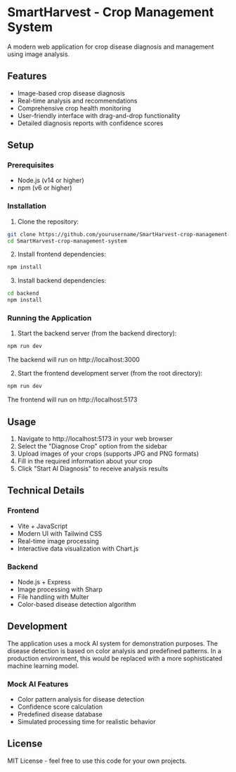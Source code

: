 # SmartHarvest - Crop Management System

A modern web application for crop disease diagnosis and management using image analysis.

## Features

- Image-based crop disease diagnosis
- Real-time analysis and recommendations
- Comprehensive crop health monitoring
- User-friendly interface with drag-and-drop functionality
- Detailed diagnosis reports with confidence scores

## Setup

### Prerequisites

- Node.js (v14 or higher)
- npm (v6 or higher)

### Installation

1. Clone the repository:
```bash
git clone https://github.com/yourusername/SmartHarvest-crop-management-system.git
cd SmartHarvest-crop-management-system
```

2. Install frontend dependencies:
```bash
npm install
```

3. Install backend dependencies:
```bash
cd backend
npm install
```

### Running the Application

1. Start the backend server (from the backend directory):
```bash
npm run dev
```
The backend will run on http://localhost:3000

2. Start the frontend development server (from the root directory):
```bash
npm run dev
```
The frontend will run on http://localhost:5173

## Usage

1. Navigate to http://localhost:5173 in your web browser
2. Select the "Diagnose Crop" option from the sidebar
3. Upload images of your crops (supports JPG and PNG formats)
4. Fill in the required information about your crop
5. Click "Start AI Diagnosis" to receive analysis results

## Technical Details

### Frontend
- Vite + JavaScript
- Modern UI with Tailwind CSS
- Real-time image processing
- Interactive data visualization with Chart.js

### Backend
- Node.js + Express
- Image processing with Sharp
- File handling with Multer
- Color-based disease detection algorithm

## Development

The application uses a mock AI system for demonstration purposes. The disease detection is based on color analysis and predefined patterns. In a production environment, this would be replaced with a more sophisticated machine learning model.

### Mock AI Features
- Color pattern analysis for disease detection
- Confidence score calculation
- Predefined disease database
- Simulated processing time for realistic behavior

## License

MIT License - feel free to use this code for your own projects.

